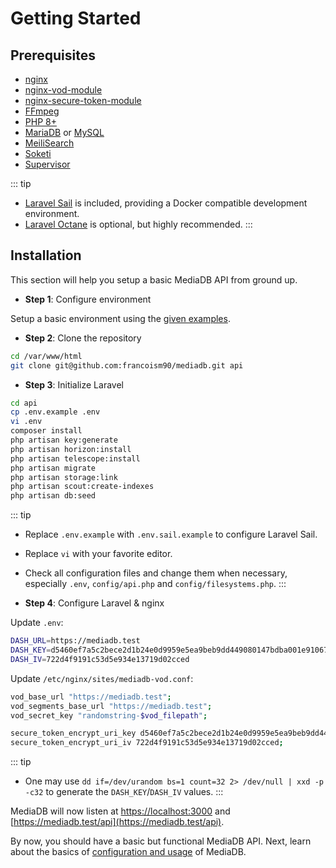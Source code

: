 # Getting Started

## Prerequisites

- [nginx](https://nodejs.org/)
- [nginx-vod-module](https://github.com/kaltura/nginx-vod-module)
- [nginx-secure-token-module](https://github.com/kaltura/nginx-secure-token-module)
- [FFmpeg](https://www.ffmpeg.org/)
- [PHP 8+](https://www.php.net/)
- [MariaDB](https://mariadb.org/) or [MySQL](https://www.mysql.com/)
- [MeiliSearch](https://www.meilisearch.com/)
- [Soketi](https://github.com/soketi/soketi)
- [Supervisor](http://supervisord.org/)

::: tip

- [Laravel Sail](https://laravel.com/docs/8.x/sail) is included, providing a Docker compatible development environment.
- [Laravel Octane](https://laravel.com/docs/8.x/octane) is optional, but highly recommended.
  :::

## Installation

This section will help you setup a basic MediaDB API from ground up.

- **Step 1**: Configure environment

Setup a basic environment using the [given examples](https://github.com/francoism90/mediadb/tree/master/doc).

- **Step 2**: Clone the repository

```bash
cd /var/www/html
git clone git@github.com:francoism90/mediadb.git api
```

- **Step 3**: Initialize Laravel

```bash
cd api
cp .env.example .env
vi .env
composer install
php artisan key:generate
php artisan horizon:install
php artisan telescope:install
php artisan migrate
php artisan storage:link
php artisan scout:create-indexes
php artisan db:seed
```

::: tip

- Replace `.env.example` with `.env.sail.example` to configure Laravel Sail.
- Replace `vi` with your favorite editor.
- Check all configuration files and change them when necessary, especially `.env`, `config/api.php` and `config/filesystems.php`.
  :::

- **Step 4**: Configure Laravel & nginx

Update `.env`:

```bash
DASH_URL=https://mediadb.test
DASH_KEY=d5460ef7a5c2bece2d1b24e0d9959e5ea9beb9dd449080147bdba001e9106793
DASH_IV=722d4f9191c53d5e934e13719d02cced
```

Update `/etc/nginx/sites/mediadb-vod.conf`:

```bash
vod_base_url "https://mediadb.test";
vod_segments_base_url "https://mediadb.test";
vod_secret_key "randomstring-$vod_filepath";

secure_token_encrypt_uri_key d5460ef7a5c2bece2d1b24e0d9959e5ea9beb9dd449080147bdba001e9106793;
secure_token_encrypt_uri_iv 722d4f9191c53d5e934e13719d02cced;
```

::: tip

- One may use `dd if=/dev/urandom bs=1 count=32 2> /dev/null | xxd -p -c32` to generate the `DASH_KEY`/`DASH_IV` values.
  :::

MediaDB will now listen at [https://localhost:3000](https://localhost:3000) and [https://mediadb.test/api](https://mediadb.test/api).

By now, you should have a basic but functional MediaDB API. Next, learn about the basics of [configuration and usage](configuration.md) of MediaDB.
